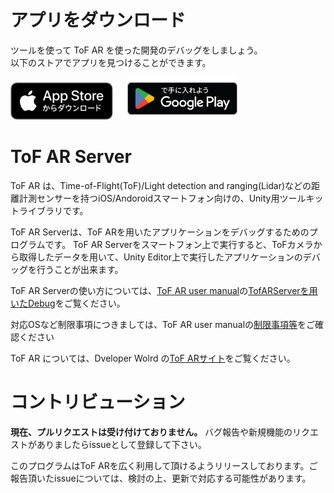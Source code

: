 <a name="download"></a>
# アプリをダウンロード

ツールを使って ToF AR を使った開発のデバッグをしましょう。  
以下のストアでアプリを見つけることができます。

[<img alt="App Store からダウンロード" src="/Docs/images/App_Store_Badge_JP_100317.svg" height="60">](https://apps.apple.com/jp/developer/id1601362415)
&nbsp;&nbsp;&nbsp;&nbsp;
[<img alt="Google Play で手に入れよう" src="/Docs/images/google-play-badge_jp.png" height="68">](https://play.google.com/store/apps/developer?id=Sony+Semiconductor+Solutions+Corporation)


<a name="about"></a>
# ToF AR Server

ToF AR は、Time-of-Flight(ToF)/Light detection and ranging(Lidar)などの距離計測センサーを持つiOS/Andoroidスマートフォン向けの、Unity用ツールキットライブラリです。

ToF AR Serverは、ToF ARを用いたアプリケーションをデバッグするためのプログラムです。
ToF AR Serverをスマートフォン上で実行すると、ToFカメラから取得したデータを用いて、Unity Editor上で実行したアプリケーションのデバッグを行うことが出来ます。


ToF AR Serverの使い方については、[ToF AR user manual](https://developer.sony.com/develop/tof-ar/development-guides/docs/ToF_AR_User_Manual_ja.html)の[TofARServerを用いたDebug](https://developer.sony.com/develop/tof-ar/development-guides/docs/ToF_AR_User_Manual_ja.html#_debug_with_tofarserver)をご覧ください。


対応OSなど制限事項につきましては、ToF AR user manualの[制限事項等](https://developer.sony.com/develop/tof-ar/development-guides/docs/ToF_AR_User_Manual_ja.html#_%E5%88%B6%E9%99%90%E4%BA%8B%E9%A0%85%E7%AD%89)をご確認ください


ToF AR については、Dveloper Wolrd の[ToF ARサイト](https://developer.sony.com/develop/tof-ar)をご覧ください。


# コントリビューション
**現在、プルリクエストは受け付けておりません。** バグ報告や新規機能のリクエストがありましたらissueとして登録して下さい。

このプログラムはToF ARを広く利用して頂けるようリリースしております。ご報告頂いたissueについては、検討の上、更新で対応する可能性があります。

